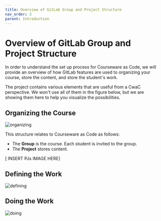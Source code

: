 ```yaml
---
title: Overview of GitLab Group and Project Structure
nav_order: 3
parent: Introduction
---
```

# Overview of GitLab Group and Project Structure

In order to understand the set up process for Courseware as Code, we will provide an overview of how GitLab features are used to organizing your course, store the content, and store the student's work.

The project contains various elements that are useful from a CwaC perspective. We won't use all of them in the figure below, but we are showing them here to help you visualize the possibilities.

## Organizing the Course

![organizing]({{site.baseurl}}/attached_files/images/organizing.png)

This structure relates to Courseware as Code as follows:
-  The **Group** is the course. Each student is invited to the group.
-  The **Project** stores content.

[ INSERT PJs IMAGE HERE]


## Defining the Work

![defining]({{site.baseurl}}/attached_files/images/defining.png)

## Doing the Work

![doing]({{site.baseurl}}/attached_files/images/doing.png)
